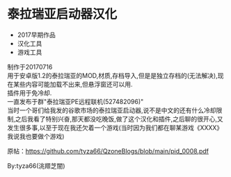 # 泰拉瑞亚启动器汉化
- 2017早期作品
- 汉化工具
- 游戏工具

制作于20170716  
用于安卓版1.2的泰拉瑞亚的MOD,材质,存档导入,但是是独立存档的(无法解决),现在某些内容可能加载不出来,但悬浮窗还可以用.  
插件用于免冷却.  
一直发布于群"泰拉瑞亚PE远程联机(527482096)"  
当时一个哥们给我发的谷歌市场的泰拉瑞亚启动器,说不是中文的还有什么冷却限制,之后我看了特别兴奋,那天都没吃晚饭,做了这个汉化和插件,之后聊的很开心,又发生很多事,以至于现在我还欠着一个游戏(当时因为我们都在聊某游戏《XXXX》我说我也要做个游戏)  

原帖：https://github.com/tyza66/QzoneBlogs/blob/main/pid_0008.pdf

By:tyza66(洮羱芝闇)